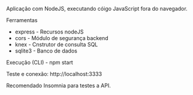 Aplicação com NodeJS, executando cóigo JavaScript fora do navegador.

Ferramentas
  * express - Recursos nodeJS
  * cors - Módulo de segurança backend
  * knex - Cnstrutor de consulta SQL
  * sqlite3 - Banco de dados

Execução (CLI) - npm start

Teste e conexão: http://localhost:3333 

Recomendado Insomnia para testes a API.

